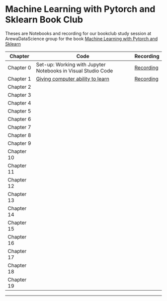 # Machine Learning with Pytorch and Sklearn Book Club

Theses are Notebooks and recording for our bookclub study session at ArewaDataScience group for the book [Machine Learning with Pytorch and Sklearn](http://https://www.amazon.com/Machine-Learning-PyTorch-Scikit-Learn-learning-ebook/dp/B09NW48MR1) 



| Chapter  |         Code |   Recording   |
| ------------- | ------------- | ------------- |
| Chapter 0  | Set-up: Working with Jupyter Notebooks in Visual Studio Code | [Recording](https://www.youtube.com/watch?v=RBtw8xmvQ5k) 
| Chapter 1  | [Giving computer ability to learn](https://github.com/shmuhammad2004/ml-with-Pytorch-and-Sklearn/blob/main/chapters/ch01/ch01.ipynb) | [Recording](https://www.youtube.com/watch?v=RgQSa1PRu00) 
| Chapter 2  | |
| Chapter 3  | | 
| Chapter 4  | | 
| Chapter 5  | | 
| Chapter 6  | | 
| Chapter 7  | |
| Chapter 8  | |
| Chapter 9  | | 
| Chapter 10  | | 
| Chapter 11  | | 
| Chapter 12  | | 
| Chapter 13  | |  
| Chapter 14  | |
| Chapter 15  | | 
| Chapter 16  | | 
| Chapter 17  | | 
| Chapter 18  | | 
| Chapter 19  | | 

****
